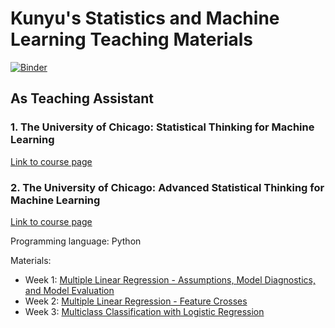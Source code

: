 # Kunyu's Statistics and Machine Learning Teaching Materials

[![Binder](https://mybinder.org/badge_logo.svg)](https://mybinder.org/v2/gh/KunyuHe/Statistics-and-Machine-Learning-Teaching/master)

## As Teaching Assistant

### 1. The University of Chicago: Statistical Thinking for Machine Learning
[Link to course page](https://www.coursera.org/mastertrack/machine-learning-analytics-chicago) 


### 2. The University of Chicago: Advanced Statistical Thinking for Machine Learning
[Link to course page](https://www.coursera.org/mastertrack/machine-learning-analytics-chicago) 

Programming language: Python

Materials:
* Week 1: [Multiple Linear Regression - Assumptions, Model Diagnostics, and Model Evaluation](https://github.com/KunyuHe/Statistics-and-Machine-Learning-Teaching/blob/master/Advanced%20Statistical%20Thinking%20for%20Machine%20Learning/Week%201%20-%20MLR/Assumptions%2C%20Model%20Diagnostics%2C%20and%20Model%20Evaluation.ipynb)
* Week 2: [Multiple Linear Regression - Feature Crosses](https://github.com/KunyuHe/Statistics-and-Machine-Learning-Teaching/blob/master/Advanced%20Statistical%20Thinking%20for%20Machine%20Learning/Week%202%20-%20Feature%20Crosses/Final-Project-Kunyu.ipynb)
* Week 3: [Multiclass Classification with Logistic Regression](https://github.com/KunyuHe/Statistics-and-Machine-Learning-Teaching/blob/master/Advanced%20Statistical%20Thinking%20for%20Machine%20Learning/Week%203%20-%20Multiclass%20Classification%20with%20Logistic%20Regression/One-versus-All%20Logistic%20Regression%20Classifier.ipynb)
